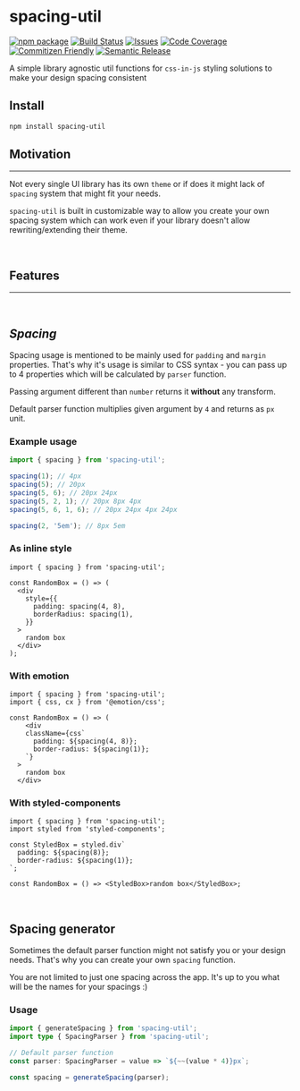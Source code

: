 # spacing-util

[![npm package][npm-img]][npm-url]
[![Build Status][build-img]][build-url]
[![Issues][issues-img]][issues-url]
[![Code Coverage][codecov-img]][codecov-url]
[![Commitizen Friendly][commitizen-img]][commitizen-url]
[![Semantic Release][semantic-release-img]][semantic-release-url]

A simple library agnostic util functions for `css-in-js` styling solutions to make your design spacing consistent

## Install

```bash
npm install spacing-util
```

## Motivation

---

Not every single UI library has its own `theme` or if does it might lack of `spacing` system that might fit your needs.

`spacing-util` is built in customizable way to allow you create your own spacing system which can work even if your library doesn't allow rewriting/extending their theme.

&nbsp;

## Features

---

&nbsp;

## _Spacing_

Spacing usage is mentioned to be mainly used for `padding` and `margin` properties. That's why it's usage is similar to CSS syntax - you can pass up to 4 properties which will be calculated by `parser` function.

Passing argument different than `number` returns it **without** any transform.

Default parser function multiplies given argument by `4` and returns as `px` unit.

### Example usage

```ts
import { spacing } from 'spacing-util';

spacing(1); // 4px
spacing(5); // 20px
spacing(5, 6); // 20px 24px
spacing(5, 2, 1); // 20px 8px 4px
spacing(5, 6, 1, 6); // 20px 24px 4px 24px

spacing(2, '5em'); // 8px 5em
```

### As inline style

```tsx
import { spacing } from 'spacing-util';

const RandomBox = () => (
  <div
    style={{
      padding: spacing(4, 8),
      borderRadius: spacing(1),
    }}
  >
    random box
  </div>
);
```

### With emotion

```tsx
import { spacing } from 'spacing-util';
import { css, cx } from '@emotion/css';

const RandomBox = () => (
    <div
    className={css`
      padding: ${spacing(4, 8)};
      border-radius: ${spacing(1)};
    `}
  >
    random box
  </div>
```

### With styled-components

```tsx
import { spacing } from 'spacing-util';
import styled from 'styled-components';

const StyledBox = styled.div`
  padding: ${spacing(8)};
  border-radius: ${spacing(1)};
`;

const RandomBox = () => <StyledBox>random box</StyledBox>;
```

&nbsp;

## Spacing generator

Sometimes the default parser function might not satisfy you or your design needs. That's why you can create your own `spacing` function.

You are not limited to just one spacing across the app. It's up to you what will be the names for your spacings :)

### Usage

```ts
import { generateSpacing } from 'spacing-util';
import type { SpacingParser } from 'spacing-util';

// Default parser function
const parser: SpacingParser = value => `${~~(value * 4)}px`;

const spacing = generateSpacing(parser);
```

[build-img]: https://github.com/EmilMalanczak/spacing-util/actions/workflows/release.yml/badge.svg
[build-url]: https://github.com/EmilMalanczak/spacing-util/actions/workflows/release.yml
[npm-img]: https://img.shields.io/npm/v/spacing-util
[npm-url]: https://www.npmjs.com/package/spacing-util
[issues-img]: https://img.shields.io/github/issues/EmilMalanczak/spacing-util
[issues-url]: https://github.com/EmilMalanczak/spacing-util/issues
[codecov-img]: https://codecov.io/gh/EmilMalanczak/spacing-util/branch/main/graph/badge.svg
[codecov-url]: https://codecov.io/gh/EmilMalanczak/spacing-util
[semantic-release-img]: https://img.shields.io/badge/%20%20%F0%9F%93%A6%F0%9F%9A%80-semantic--release-e10079.svg
[semantic-release-url]: https://github.com/semantic-release/semantic-release
[commitizen-img]: https://img.shields.io/badge/commitizen-friendly-brightgreen.svg
[commitizen-url]: http://commitizen.github.io/cz-cli/

